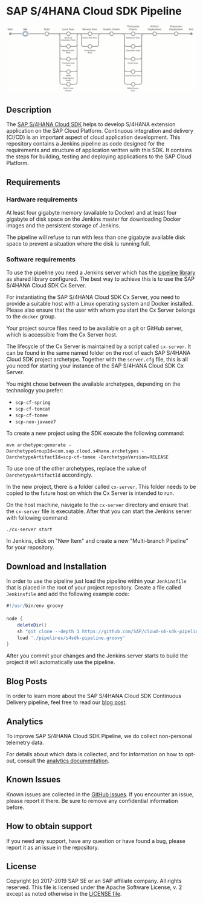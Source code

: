 # SAP S/4HANA Cloud SDK Pipeline

![Visualisation of SAP S/4HANA Cloud SDK Pipeline](images/s4sdk-pipeline.gif)

## Description

The [SAP S/4HANA Cloud SDK](https://sap.com/s4sdk) helps to develop S/4HANA extension application on the SAP Cloud Platform. 
Continuous integration and delivery (CI/CD) is an important aspect of cloud application development.
This repository contains a Jenkins pipeline as code designed for the requirements and structure of application written with this SDK. 
It contains the steps for building, testing and deploying applications to the SAP Cloud Platform.

## Requirements

### Hardware requirements

At least four gigabyte memory (available to Docker) and at least four gigabyte of disk space on the Jenkins master for downloading Docker images and the persistent storage of Jenkins.

The pipeline will refuse to run with less than one gigabyte available disk space to prevent a situation where the disk is running full.

### Software requirements

To use the pipeline you need a Jenkins server which has the [pipeline library](https://github.com/SAP/cloud-s4-sdk-pipeline-lib) as shared library configured.
The best way to achieve this is to use the SAP S/4HANA Cloud SDK Cx Server.

For instantiating the SAP S/4HANA Cloud SDK Cx Server, you need to provide a suitable host with a Linux operating system and Docker installed.
Please also ensure that the user with whom you start the Cx Server belongs to the `docker` group.

Your project source files need to be available on a git or GitHub server, which is accessible from the Cx Server host.

The lifecycle of the Cx Server is maintained by a script called `cx-server`.
It can be found in the same named folder on the root of each SAP S/4HANA Cloud SDK project archetype. Together with the `server.cfg` file, this is all you need for starting your instance of the SAP S/4HANA Cloud SDK Cx Server.

You might chose between the available archetypes, depending on the technology you prefer:

- `scp-cf-spring`
- `scp-cf-tomcat`
- `scp-cf-tomee`
- `scp-neo-javaee7`

To create a new project using the SDK execute the following command:

```shell
mvn archetype:generate -DarchetypeGroupId=com.sap.cloud.s4hana.archetypes -DarchetypeArtifactId=scp-cf-tomee -DarchetypeVersion=RELEASE
```

To use one of the other archetypes, replace the value of `DarchetypeArtifactId` accordingly.

In the new project, there is a folder called `cx-server`.
This folder needs to be copied to the future host on which the Cx Server is intended to run.

On the host machine, navigate to the `cx-server` directory and ensure that the `cx-server` file is executable.
After that you can start the Jenkins server with following command:

```shell
./cx-server start
```

In Jenkins, click on "New Item" and create a new "Multi-branch Pipeline" for your repository.  

## Download and Installation

In order to use the pipeline just load the pipeline within your `Jenkinsfile` that is placed in the root of your project repository. 
Create a file called `Jenkinsfile` and add the following example code:

```groovy
#!/usr/bin/env groovy 

node {
    deleteDir()
    sh "git clone --depth 1 https://github.com/SAP/cloud-s4-sdk-pipeline.git pipelines"
    load './pipelines/s4sdk-pipeline.groovy'
}
```

After you commit your changes and the Jenkins server starts to build the project it will automatically use the pipeline. 

## Blog Posts
In order to learn more about the SAP S/4HANA Cloud SDK Continuous Delivery pipeline, feel free to read our [blog post](https://blogs.sap.com/2017/09/20/continuous-integration-and-delivery).

## Analytics
To improve SAP S/4HANA Cloud SDK Pipeline, we do collect non-personal telemetry data.

For details about which data is collected, and for information on how to opt-out, consult the [analytics documentation](doc/operations/analytics.md).


## Known Issues
Known issues are collected in the [GitHub issues](https://github.com/sap/cloud-s4-sdk-pipeline/issues).
If you encounter an issue, please report it there.
Be sure to remove any confidential information before.

## How to obtain support
If you need any support, have any question or have found a bug, please report it as an issue in the repository.

## License
Copyright (c) 2017-2019 SAP SE or an SAP affiliate company. All rights reserved.
This file is licensed under the Apache Software License, v. 2 except as noted otherwise in the [LICENSE file](LICENSE).
